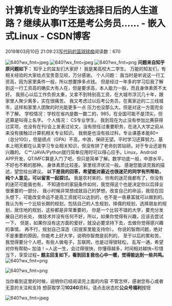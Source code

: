 
# 计算机专业的学生该选择日后的人生道路？继续从事IT还是考公务员…… - 嵌入式Linux - CSDN博客

2019年03月10日 21:09:23[写代码的篮球球痴](https://me.csdn.net/weiqifa0)阅读数：670


![640?wx_fmt=jpeg](https://ss.csdn.net/p?https://mmbiz.qpic.cn/mmbiz_jpg/Qof5hj3zMPf8h5j0fUSriaGAicPhnaEN7HxFDfPfaQAibNrghdym6aOgBnP1dHYeIoCU18FdX7z43VEDhFu7WmHdw/640?wx_fmt=jpeg)
![640?wx_fmt=jpeg](https://ss.csdn.net/p?https://mmbiz.qpic.cn/mmbiz_jpg/Qof5hj3zMPeiauStJMDaoxoicA9rgjdWtkKj2ZZA5bCEcib9Z8bkfqBBZoO2eItzHChicibqZlWc4dP9LHIJIUGGLicg/640?wx_fmt=jpeg)
![640?wx_fmt=png](https://ss.csdn.net/p?https://mmbiz.qpic.cn/mmbiz_png/Qof5hj3zMPd3pDeEtePDsNGbO6Q6AhH7vSYG8ygKrWwk9jPucDicgJVWfuO0BZVian5VPqZc3NCrAlHfwsMaTANw/640?wx_fmt=png)
**问题来自知乎**
**原问题如下：**
知乎上的盆友们大家好！
我是某高校大二学生。
万能的知友们，有相关经验的大家给点宝贵意见呗，万分感谢。
个人问题：
我当时是听说这一行工资高，因为家里条件一般，所以想要挣多点钱。
但是经过一年多的学习后我了解到这一行工资高的确实大有人在，但是要求高，本人能力一般，而且身体素质不太好。
我担心以后工作负担太重，又拿不到特别高工资，在大城市浮沉几十年，跟家里人聚少离多，实在很痛苦。
我又考虑过以后考公务员，在离家近的二三线城市，这样和家里人团聚的时光能更多一点 压力也没那么大。但是对这一方面完全不了解。
学校情况：学校在省内是数一数二的，985，在全国可能不是顶尖，但还算是叫得上名字。
个人情况：
CS专业学生。
我到现在为止没有参加比赛获得过奖项，也没有在刊/会上发表过论文，没有担任过重要职务，在进入大学之前从来没有接触过计算机相关专业知识。
我倒是也没有挂过科，专业课基本能80+（总分100），但是绩点（GPA）不高，中游，保研无望。平时学习还算努力，基本上明天都在认真学习专业相关知识，但没有拼了老命刻苦钻研。对于专业还是有兴趣的。
C艹/JAVA/Python就行简单应用时可以得心应手。Linux，Android APP开发，QT/MFC算是入门了吧，但只是简单了解。数学功底一般，中游水平，不好也不赖的那种。
身体素质比较差。家里经济状况一般。
感谢您能读完我的描述，望您给出建议。
**以下是我的回答，希望能对最近也很迷茫的同学有所帮助，纯个人意见，可以留言一起探讨。**
我是农村来的，你有的迷茫我都有了，你没有的迷茫可能我也有，
不知道你的家庭条件如何，我觉得这个也是决定你以后择业很重要的一部分，
我小时候非常想成就自己的梦想，改变自己的命运，我现在回头想下，可能改变命运不是高工资就可以达到的，也不是一夜暴富就可以做到的。
我认为有一个比较长期的规划，包括自己的人生规划，择偶的规划，选择朋友的规划，居住地的规划，这些都是非常重要的，
你是一个比较不错的大学，要充分发展自己的长处，
做技术并没有任何不好，所以，如果你觉得有兴趣，应该去尝试一下，
但是，如果你没有这方面的爱好，就没必要坚持下去，去做你觉得感兴趣的事情，
再不行，规划自己深造（前提家里能支持你）。
你说的智商问题，绝对不是重要的原因，你能考上好大学，说明你智商是前列的，
至于以后的累和苦，我觉得要分个人吧，有些人做电子，互联网，也是过得很轻松，
乱写一通，希望对你有帮助~
加油！~人这一生，会过得很快，你懂得越多，时间相对越快~珍惜当下，享受过程~
**题主回复如下，看到回复我也心中一暖，觉得能达到一些共鸣。**
![640?wx_fmt=png](https://ss.csdn.net/p?https://mmbiz.qpic.cn/mmbiz_png/Qof5hj3zMPf8h5j0fUSriaGAicPhnaEN7HTMMbsmyj6WOQK3SOoiaBSJYe4vfGUo8XCR0cBJM6ckniaSes54mYK2TA/640?wx_fmt=png)


![640?wx_fmt=png](https://ss.csdn.net/p?https://mmbiz.qpic.cn/mmbiz_png/Qof5hj3zMPd3pDeEtePDsNGbO6Q6AhH7vSYG8ygKrWwk9jPucDicgJVWfuO0BZVian5VPqZc3NCrAlHfwsMaTANw/640?wx_fmt=png)

当你看到这里的时候，说明你已经阅读完上面的内容
不管怎样，感谢您有心或者无意的关注和支持
想获取学习**1024G**资料，请点击状态栏**公众号福利**按钮

![640?wx_fmt=jpeg](https://ss.csdn.net/p?https://mmbiz.qpic.cn/mmbiz_jpg/Qof5hj3zMPdjf4zGB2y66oSmGibcFIozabEFpsMLLROecoibJKwC177cvkgQcB7n7NLpNJLUSeGTKqUHAHQhJDxw/640?wx_fmt=jpeg)





